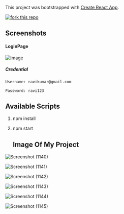 This project was bootstrapped with [Create React App](https://github.com/facebook/create-react-app).

[![fork this repo](http://githubbadges.com/fork.svg?user=kishan0725&repo=Foodie)](http://github.com/kishan0725/Foodie/fork)


## Screenshots

#### LoginPage

![image](https://user-images.githubusercontent.com/36665975/74603119-17c17800-50d6-11ea-823e-6bedca6d54bb.png)

##### Credential

    Username: ravikumar@gmail.com

    Password: ravi123


## Available Scripts

1. npm install
2. npm start

   ## Image Of My Project
![Screenshot (1140)](https://github.com/user-attachments/assets/b0b5e6e2-2300-4377-9801-c6d62d8a4409)


![Screenshot (1141)](https://github.com/user-attachments/assets/18c1f301-f652-4e5c-87de-abc55bd0ae35)

![Screenshot (1142)](https://github.com/user-attachments/assets/19828d88-fb7d-4b40-989e-bacb3998d25c) 

![Screenshot (1143)](https://github.com/user-attachments/assets/f966cc8b-0e14-46dd-a87b-c5bb7ecc2358)

![Screenshot (1144)](https://github.com/user-attachments/assets/90404bb4-d287-464c-bd5d-c539e294a4e2)

![Screenshot (1145)](https://github.com/user-attachments/assets/5e0ca962-6f5a-44aa-b0d0-8bc26af4f32c)
